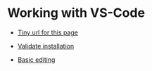 # Working with VS-Code


- [Tiny url for this page](https://tinyurl.com/y68k2g97)

- [Validate installation](https://github.com/karenpayneoregon/karenpayneoregon.github.io/blob/master/VS-Code/Validate-installation.md)

- [Basic editing](VS-Code/basic-editing.md)


